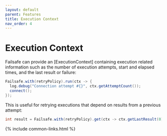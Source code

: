 ```yaml
---
layout: default
parent: Features
title: Execution Context
nav_order: 4
---
```


# Execution Context

Failsafe can provide an [ExecutionContext] containing execution related information such as the number of execution attempts, start and elapsed times, and the last result or failure:

```java
Failsafe.with(retryPolicy).run(ctx -> {
  log.debug("Connection attempt #{}", ctx.getAttemptCount());
  connect();
});
```

This is useful for retrying executions that depend on results from a previous attempt:

```java
int result = Failsafe.with(retryPolicy).get(ctx -> ctx.getLastResult(0) + 1);
```

{% include common-links.html %}